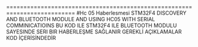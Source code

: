 ==========================================================================
#Hc 05 Haberlesmesi
STM32F4 DISCOVERY AND BLUETOOTH MODULE AND USING HC05 WITH SERIAL COMMINICATIOINS 
BU KOD ILE STM32F4 ILE BLUETOOTH MODULU SAYESINDE SERI BIR HABERLEŞME SAĞLANIR GEREKLİ AÇIKLAMALAR KOD İÇERİSİNDEDİR
